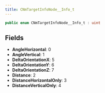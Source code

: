 ```yaml
---
title: CNmTargetInfoNode__Info_t
---
```


```csharp
public enum CNmTargetInfoNode__Info_t : uint
```

## Fields

- **AngleHorizontal**: 0
- **AngleVertical**: 1
- **DeltaOrientationX**: 5
- **DeltaOrientationY**: 6
- **DeltaOrientationZ**: 7
- **Distance**: 2
- **DistanceHorizontalOnly**: 3
- **DistanceVerticalOnly**: 4

